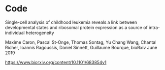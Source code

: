 # Code

Single-cell analysis of childhood leukemia reveals a link between developmental states and ribosomal protein expression as a source of intra-individual heterogeneity 

Maxime Caron, Pascal St-Onge, Thomas Sontag, Yu Chang Wang, Chantal Richer, Ioannis Ragoussis, Daniel Sinnett, Guillaume Bourque, bioRxiv June 2019


https://www.biorxiv.org/content/10.1101/683854v1
